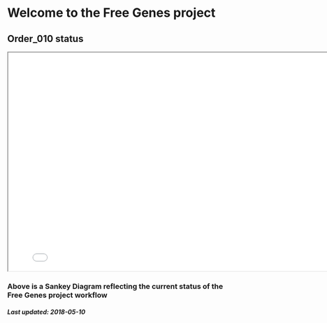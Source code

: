 # Welcome to the Free Genes project

## Order_010 status

<iframe width="800" height="500" src="sankey.html"></iframe>

### Above is a Sankey Diagram reflecting the current status of the Free Genes project workflow

##### Last updated: 2018-05-10
